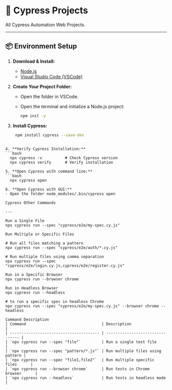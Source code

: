 # 🚀 Cypress Projects

All Cypress Automation Web Projects.

---

## 📦 Environment Setup

1. **Download & Install:**
   - [Node.js](https://nodejs.org/)
   - [Visual Studio Code (VSCode)](https://code.visualstudio.com/)

2. **Create Your Project Folder:**
   - Open the folder in VSCode.
   - Open the terminal and initialize a Node.js project:

     ```bash
     npm init -y
     ```

3. **Install Cypress:**

   ```bash
    npm install cypress --save-dev
  ```

4. **Verify Cypress Installation:**
  ```bash
    npx cypress -v          # Check Cypress version
    npx cypress verify      # Verify installation

5. **Open Cypress with command line:**
  ```bash  
    npx cypress open

6. **Open Cypress with GUI:**
  - Open the folder node_modules/.bin/cypress open

Cypress Other Commands 

---

Run a Single File 
npx cypress run --spec "cypress/e2e/my-spec.cy.js"

Run Multiple or Specific Files

# Run all files matching a pattern
npx cypress run --spec "cypress/e2e/auth/*.cy.js"

# Run multiple files using comma separation
npx cypress run --spec "cypress/e2e/login.cy.js,cypress/e2e/register.cy.js"

Run in a Specific Browser
npx cypress run --browser chrome

Run in Headless Browser
npx cypress run --headless

# to run a specific spec in headless Chrome
npx cypress run --spec "cypress/e2e/my-spec.cy.js" --browser chrome --headless

Command	Description
| Command                                 | Description                      |
| --------------------------------------- | -------------------------------- |
| `npx cypress run --spec "file"`         | Run a single test file           |
| `npx cypress run --spec "pattern/*.js"` | Run multiple files using pattern |
| `npx cypress run --spec "file1,file2"`  | Run multiple specific files      |
| `npx cypress run --browser chrome`      | Run tests in Chrome browser      |
| `npx cypress run --headless`            | Run tests in headless mode       |

